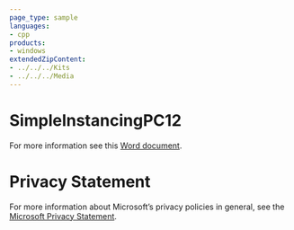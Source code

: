```yaml
---
page_type: sample
languages:
- cpp
products:
- windows
extendedZipContent:
- ../../../Kits
- ../../../Media
---
```

# SimpleInstancingPC12
For more information see this [Word document](Readme.docx).
# Privacy Statement
For more information about Microsoft’s privacy policies in general, see the [Microsoft Privacy Statement](https://privacy.microsoft.com/en-us/privacystatement/).
